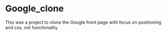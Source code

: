 Google_clone
============
This was a project to clone the Google front page with focus on positioning and css, not functionality

